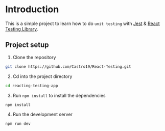 # Introduction

This is a simple project to learn how to do `unit testing` with [Jest](https://jestjs.io/docs/getting-started) & [React Testing Library](https://testing-library.com/docs/react-testing-library/intro/).

## Project setup

1. Clone the repository

```bash
git clone https://github.com/Castro19/React-Testing.git
```

2. Cd into the project directory

```bash
cd reacting-testing-app
```

3. Run `npm install` to install the dependencies

```bash
npm install
```

4. Run the development server

```bash
npm run dev
```
